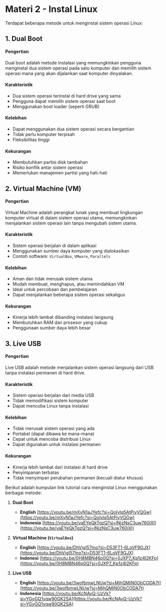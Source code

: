 # Materi 2 - Instal Linux

Terdapat beberapa metode untuk menginstal sistem operasi Linux:

## 1. Dual Boot

#### Pengertian

Dual boot adalah metode instalasi yang memungkinkan pengguna menginstal dua sistem operasi pada satu komputer dan memilih sistem operasi mana yang akan dijalankan saat komputer dinyalakan.

#### Karakteristik

- Dua sistem operasi terinstal di hard drive yang sama
- Pengguna dapat memilih sistem operasi saat boot
- Menggunakan boot loader (seperti GRUB)

#### Kelebihan

- Dapat menggunakan dua sistem operasi secara bergantian
- Tidak perlu komputer terpisah
- Fleksibilitas tinggi

#### Kekurangan

- Membutuhkan partisi disk tambahan
- Risiko konflik antar sistem operasi
- Memerlukan manajemen partisi yang hati-hati

## 2. Virtual Machine (VM)

#### Pengertian

Virtual Machine adalah perangkat lunak yang membuat lingkungan komputer virtual di dalam sistem operasi utama, memungkinkan menjalankan sistem operasi lain tanpa mengubah sistem utama.

#### Karakteristik

- Sistem operasi berjalan di dalam aplikasi
- Menggunakan sumber daya komputer yang dialokasikan
- Contoh software: `VirtualBox`, `VMware`, `Parallels`

#### Kelebihan

- Aman dan tidak merusak sistem utama
- Mudah membuat, menghapus, atau memindahkan VM
- Ideal untuk percobaan dan pembelajaran
- Dapat menjalankan beberapa sistem operasi sekaligus

#### Kekurangan

- Kinerja lebih lambat dibanding instalasi langsung
- Membutuhkan RAM dan prosesor yang cukup
- Penggunaan sumber daya lebih besar

## 3. Live USB

#### Pengertian

Live USB adalah metode menjalankan sistem operasi langsung dari USB tanpa instalasi permanen di hard drive.

#### Karakteristik

- Sistem operasi berjalan dari media USB
- Tidak memodifikasi sistem komputer
- Dapat mencoba Linux tanpa instalasi

#### Kelebihan

- Tidak merusak sistem operasi yang ada
- Portabel (dapat dibawa ke mana-mana)
- Cepat untuk mencoba distribusi Linux
- Dapat digunakan untuk instalasi permanen

#### Kekurangan

- Kinerja lebih lambat dari instalasi di hard drive
- Penyimpanan terbatas
- Tidak menyimpan perubahan permanen (kecuali diatur khusus)

Berikut adalah kumpulan link tutorial cara menginstal Linux menggunakan berbagai metode:

1. **Dual Boot**
   - **English** [https://youtu.be/mXyN1aJYefc?si=QoIvlq5AtPiyVQGw](https://youtu.be/mXyN1aJYefc?si=QoIvlq5AtPiyVQGw)
   - **Indonesia** [https://youtu.be/vaEYeQkTgzQ?si=lNjzNsC3uw760iXl](https://youtu.be/vaEYeQkTgzQ?si=lNjzNsC3uw760iXl)

2. **Virtual Machine (`VirtualBox`)**
   - **English** [https://youtu.be/DhVjgI57Ino?si=D53FT1-6LoVF9GJX](https://youtu.be/DhVjgI57Ino?si=D53FT1-6LoVF9GJX)
   - **Indonesi** [https://youtu.be/0H8MBN46p0Q?si=0JXP7_Kp1z4I2KFp](https://youtu.be/0H8MBN46p0Q?si=0JXP7_Kp1z4I2KFp)

3. **Live USB**
   - **English** [https://youtu.be/3wofbmwLNUw?si=MjhQMjN0ObCODA7t](https://youtu.be/3wofbmwLNUw?si=MjhQMjN0ObCODA7t)
   - **Indonesia** [https://youtu.be/KcNAvQ-UzVk?si=YGyGQ1vqw90GK2SA](https://youtu.be/KcNAvQ-UzVk?si=YGyGQ1vqw90GK2SA)
